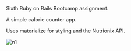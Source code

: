 Sixth Ruby on Rails Bootcamp assignment.

A simple calorie counter app.

Uses materialize for styling and the Nutrionix API.

![n1](https://user-images.githubusercontent.com/74089832/112434362-822cf900-8d69-11eb-99d8-1f8997d8c9a1.png)
